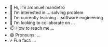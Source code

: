 - 👋 Hi, I’m amanuel mandefro
- 👀 I’m interested in ... solving problem
- 🌱 I’m currently learning ...software engineering
- 💞️ I’m looking to collaborate on ...
- 📫 How to reach me ...
- 😄 Pronouns: ...
- ⚡ Fun fact: ...

<!---
amanuelmandefro68/amanuelmandefro68 is a ✨ special ✨ repository because its `README.md` (this file) appears on your GitHub profile.
You can click the Preview link to take a look at your changes.
--->
